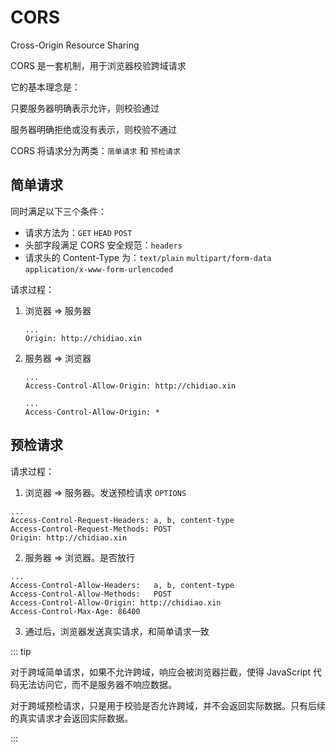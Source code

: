 # CORS

Cross-Origin Resource Sharing

CORS 是一套机制，用于浏览器校验跨域请求

它的基本理念是：

只要服务器明确表示允许，则校验通过

服务器明确拒绝或没有表示，则校验不通过

CORS 将请求分为两类：`简单请求` 和 `预检请求`

## 简单请求

同时满足以下三个条件：

- 请求方法为：`GET` `HEAD` `POST`
- 头部字段满足 CORS 安全规范：`headers`
- 请求头的 Content-Type 为：`text/plain` `multipart/form-data` `application/x-www-form-urlencoded`

请求过程：

1. 浏览器 => 服务器

   ```
   ...
   Origin: http://chidiao.xin
   ```

2. 服务器 => 浏览器

   ```
   ...
   Access-Control-Allow-Origin: http://chidiao.xin

   ...
   Access-Control-Allow-Origin: *
   ```

## 预检请求

请求过程：

1. 浏览器 => 服务器。发送预检请求 `OPTIONS`

```
...
Access-Control-Request-Headers:	a, b, content-type
Access-Control-Request-Methods:	POST
Origin: http://chidiao.xin
```

2. 服务器 => 浏览器。是否放行

```
...
Access-Control-Allow-Headers:	a, b, content-type
Access-Control-Allow-Methods:	POST
Access-Control-Allow-Origin: http://chidiao.xin
Access-Control-Max-Age: 86400
```

3. 通过后，浏览器发送真实请求，和简单请求一致

::: tip

对于跨域简单请求，如果不允许跨域，响应会被浏览器拦截，使得 JavaScript 代码无法访问它，而不是服务器不响应数据。

对于跨域预检请求，只是用于校验是否允许跨域，并不会返回实际数据。只有后续的真实请求才会返回实际数据。

:::
